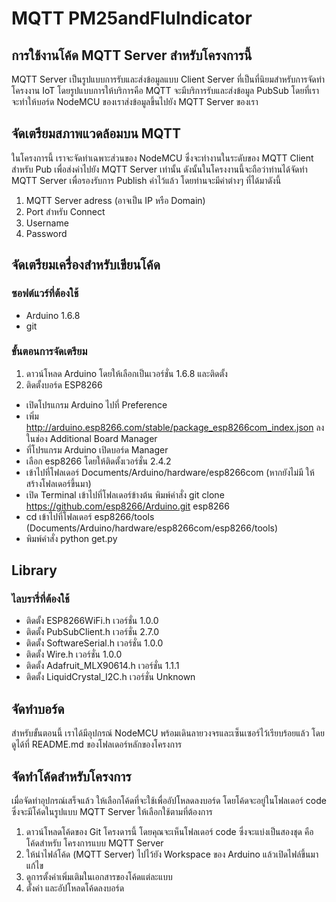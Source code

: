 # MQTT PM25andFlulndicator
## การใช้งานโค้ด MQTT Server สำหรับโครงการนี้

MQTT Server เป็นรูปแบบการรับและส่งข้อมูลแบบ Client Server ที่เป็นที่นิยมสำหรับการจัดทำโครงงาน IoT โดยรูปแบบการให้บริการคือ MQTT จะมีบริการรับและส่งข้อมูล PubSub โดยที่เราจะทำให้บอร์ด NodeMCU ของเราส่งข้อมูลขึ้นไปยัง MQTT Server ของเรา

## จัดเตรียมสภาพแวดล้อมบน MQTT

ในโครงการนี้ เราจะจัดทำเฉพาะส่วนของ NodeMCU ซึ่งจะทำงานในระดับของ MQTT Client สำหรับ Pub เพื่อส่งค่าไปยัง MQTT Server เท่านั้น ดังนั้นในโครงงานนี้จะถือว่าท่านได้จัดทำ MQTT Server เพื่อรองรับการ Publish ค่าไว้แล้ว โดยท่านจะมีค่าต่างๆ ที่ได้มาดังนี้

1. MQTT Server adress (อาจเป็น IP หรือ Domain)
2. Port สำหรับ Connect
3. Username
4. Password

## จัดเตรียมเครื่องสำหรับเขียนโค้ด

### ซอฟต์แวร์ที่ต้องใช้

- Arduino 1.6.8
- git

### ขั้นตอนการจัดเตรียม

1. ดาวน์โหลด Arduino โดยให้เลือกเป็นเวอร์ชั่น 1.6.8 และติดตั้ง
2. ติดตั้งบอร์ด ESP8266
  - เปิดโปรแกรม Arduino ไปที่ Preference
  - เพิ่ม http://arduino.esp8266.com/stable/package_esp8266com_index.json ลงในช่อง Additional Board Manager
  - ที่โปรแกรม Arduino เปิดบอร์ด Manager
  - เลือก esp8266 โดยให้ติดตั้งเวอร์ชั่น 2.4.2
  - เข้าไปที่โฟลเดอร์ Documents/Arduino/hardware/esp8266com (หากยังไม่มี ให้สร้างโฟลเดอร์ขึ้นมา)
  - เปิด Terminal เข้าไปที่โฟลเดอร์ข้างต้น พิมพ์คำสั่ง git clone https://github.com/esp8266/Arduino.git esp8266
  - cd เข้าไปที่โฟลเดอร์ esp8266/tools (Documents/Arduino/hardware/esp8266com/esp8266/tools)
  - พิมพ์คำสั่ง python get.py

## Library

### ไลบรารี่ที่ต้องใช้

- ติดตั้ง ESP8266WiFi.h       เวอร์ชั่น 1.0.0
- ติดตั้ง PubSubClient.h      เวอร์ชั่น 2.7.0
- ติดตั้ง SoftwareSerial.h    เวอร์ชั่น 1.0.0
- ติดตั้ง Wire.h              เวอร์ชั่น 1.0.0
- ติดตั้ง Adafruit_MLX90614.h เวอร์ชั่น 1.1.1
- ติดตั้ง LiquidCrystal_I2C.h เวอร์ชั่น Unknown

## จัดทำบอร์ด

สำหรับขั้นตอนนี้ เราได้มีอุปกรณ์ NodeMCU พร้อมเดินลายวงจรและเซ็นเซอร์ไว้เรียบร้อยแล้ว โดยดูได้ที่ README.md ของโฟลเดอร์หลักของโครงการ

## จัดทำโค้ดสำหรับโครงการ

เมื่อจัดทำอุปกรณ์เสร็จแล้ว ให้เลือกโค้ดที่จะใช้เพื่ออัปโหลดลงบอร์ด โดยโค้ดจะอยู่ในโฟลเดอร์ code ซึ่งจะมีโค้ดในรูปแบบ MQTT Server ให้เลือกใช้ตามที่ต้องการ

1. ดาวน์โหลดโค้ดของ Git โครงดารนี้ โดยคุณจะเห็นโฟลเดอร์ code ซึ่งจะแบ่งเป็นสองชุด คือโค้ดสำหรับ โครงการแบบ MQTT Server
2. ให้นำไฟล์โค้ด (MQTT Server) ไปไว้ยัง Workspace ของ Arduino แล้วเปิดไฟล์ขึ้นมาแก้ไข
3. ดูการตั้งค่าเพิ่มเติมในเอกสารของโค้ดแต่ละแบบ
4. ตั้งค่า และอัปโหลดโค้ดลงบอร์ด
